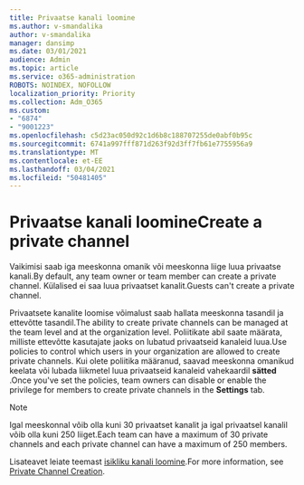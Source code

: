 ```yaml
---
title: Privaatse kanali loomine
ms.author: v-smandalika
author: v-smandalika
manager: dansimp
ms.date: 03/01/2021
audience: Admin
ms.topic: article
ms.service: o365-administration
ROBOTS: NOINDEX, NOFOLLOW
localization_priority: Priority
ms.collection: Adm_O365
ms.custom:
- "6874"
- "9001223"
ms.openlocfilehash: c5d23ac050d92c1d6b8c188707255de0abf0b95c
ms.sourcegitcommit: 6741a997fff871d263f92d3ff7fb61e7755956a9
ms.translationtype: MT
ms.contentlocale: et-EE
ms.lasthandoff: 03/04/2021
ms.locfileid: "50481405"
---
```

# <a name="create-a-private-channel"></a><span data-ttu-id="49893-102">Privaatse kanali loomine</span><span class="sxs-lookup"><span data-stu-id="49893-102">Create a private channel</span></span>

<span data-ttu-id="49893-103">Vaikimisi saab iga meeskonna omanik või meeskonna liige luua privaatse kanali.</span><span class="sxs-lookup"><span data-stu-id="49893-103">By default, any team owner or team member can create a private channel.</span></span> <span data-ttu-id="49893-104">Külalised ei saa luua privaatset kanalit.</span><span class="sxs-lookup"><span data-stu-id="49893-104">Guests can't create a private channel.</span></span> 

<span data-ttu-id="49893-105">Privaatsete kanalite loomise võimalust saab hallata meeskonna tasandil ja ettevõtte tasandil.</span><span class="sxs-lookup"><span data-stu-id="49893-105">The ability to create private channels can be managed at the team level and at the organization level.</span></span> <span data-ttu-id="49893-106">Poliitikate abil saate määrata, milliste ettevõtte kasutajate jaoks on lubatud privaatseid kanaleid luua.</span><span class="sxs-lookup"><span data-stu-id="49893-106">Use policies to control which users in your organization are allowed to create private channels.</span></span> <span data-ttu-id="49893-107">Kui olete poliitika määranud, saavad meeskonna omanikud keelata või lubada liikmetel luua privaatseid kanaleid vahekaardil **sätted** .</span><span class="sxs-lookup"><span data-stu-id="49893-107">Once you've set the policies, team owners can disable or enable the privilege for members to create private channels in the **Settings** tab.</span></span>

> [!NOTE]
> <span data-ttu-id="49893-108">Igal meeskonnal võib olla kuni 30 privaatset kanalit ja igal privaatsel kanalil võib olla kuni 250 liiget.</span><span class="sxs-lookup"><span data-stu-id="49893-108">Each team can have a maximum of 30 private channels and each private channel can have a maximum of 250 members.</span></span>

<span data-ttu-id="49893-109">Lisateavet leiate teemast [isikliku kanali loomine](https://docs.microsoft.com/MicrosoftTeams/private-channels#private-channel-creation).</span><span class="sxs-lookup"><span data-stu-id="49893-109">For more information, see [Private Channel Creation](https://docs.microsoft.com/MicrosoftTeams/private-channels#private-channel-creation).</span></span>


